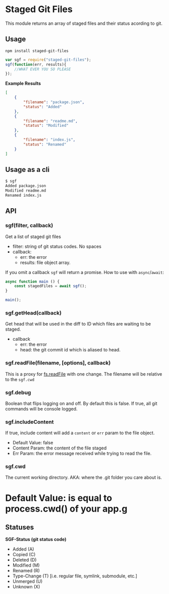 # Staged Git Files

This module returns an array of staged files and their status acording to git.

## Usage

`npm install staged-git-files`


```js
var sgf = require("staged-git-files");
sgf(function(err, results){
	//WHAT EVER YOU SO PLEASE
});
```

**Example Results**

```json
[
	{
		"filename": "package.json",
		"status": "Added"
	},
	{
		"filename": "readme.md",
		"status": "Modified"
	},
	{
		"filename": "index.js",
		"status": "Renamed"
	}
]
```

## Usage as a cli

```sh
$ sgf
Added package.json
Modified readme.md
Renamed index.js
```

## API

### sgf(filter, callback)

Get a list of staged git files

* filter: string of git status codes. No spaces
* callback:
	* err: the error
	* results: file object array.

If you omit a callback `sgf` will return a promise. How to use with `async`/`await`:

```javascript
async function main () {
	const stagedFiles = await sgf();
}

main();

```


### sgf.getHead(callback)

Get head that will be used in the diff to ID which files are waiting to be staged.

* callback
	* err: the error
	* head: the git commit id which is aliased to head.

### sgf.readFile(filename, [options], callback)

This is a proxy for [fs.readFile](http://nodejs.org/api/fs.html#fs_fs_readfile_filename_options_callback) with one change. The filename will be relative to the `sgf.cwd`

### sgf.debug

Boolean that flips logging on and off. By default this is false. If true, all git commands will be console logged.

### sgf.includeContent

If true, include content will add a `content` or `err` param to the file object.

* Default Value: false
* Content Param: the content of the file staged
* Err Param: the error message received while trying to read the file.

### sgf.cwd

The current working directory. AKA: where the .git folder you care about is.

# Default Value: is equal to process.cwd() of your app.g

## Statuses

**SGF-Status (git status code)**

* Added (A)
* Copied (C)
* Deleted (D)
* Modified (M)
* Renamed (R)
* Type-Change (T) [i.e. regular file, symlink, submodule, etc.]
* Unmerged (U)
* Unknown (X)
